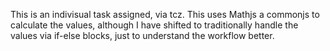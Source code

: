 This is an indivisual task assigned, via tcz. This uses Mathjs a commonjs to calculate the values, although I have shifted to traditionally handle the values via if-else blocks, just to understand the workflow better.